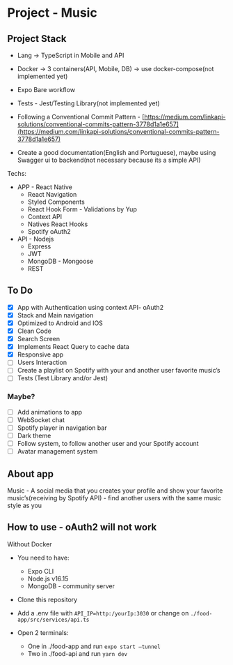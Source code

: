 # Project - Music

## Project Stack

- Lang → TypeScript in Mobile and API
- Docker → 3 containers(API, Mobile, DB) → use docker-compose(not implemented yet)
- Expo Bare workflow
- Tests - Jest/Testing Library(not implemented yet)

- Following a Conventional Commit Pattern - [https://medium.com/linkapi-solutions/conventional-commits-pattern-3778d1a1e657](https://medium.com/linkapi-solutions/conventional-commits-pattern-3778d1a1e657)
- Create a good documentation(English and Portuguese), maybe using Swagger ui to backend(not necessary because its a simple API)

Techs:

- APP - React Native
  - React Navigation
  - Styled Components
  - React Hook Form - Validations by Yup
  - Context API
  - Natives React Hooks
  - Spotify oAuth2
- API - Nodejs
  - Express
  - JWT
  - MongoDB - Mongoose
  - REST

## To Do

- [x] App with Authentication using context API- oAuth2
- [x] Stack and Main navigation
- [x] Optimized to Android and IOS
- [x] Clean Code
- [x] Search Screen
- [x] Implements React Query to cache data
- [x] Responsive app
- [ ] Users Interaction
- [ ] Create a playlist on Spotify with your and another user favorite music’s
- [ ] Tests (Test Library and/or Jest)

### Maybe?

- [ ] Add animations to app
- [ ] WebSocket chat
- [ ] Spotify player in navigation bar
- [ ] Dark theme
- [ ] Follow system, to follow another user and your Spotify account
- [ ] Avatar management system

## About app

Music - A social media that you creates your profile and show your favorite music’s(receiving by Spotify API) - find another users with the same music style as you

## How to use - oAuth2 will not work

Without Docker

- You need to have:
  - Expo CLI
  - Node.js v16.15
  - MongoDB - community server
- Clone this repository

- Add a .env file with `API_IP=http:/yourIp:3030` or change on `./food-app/src/services/api.ts`

- Open 2 terminals:
  - One in ./food-app and run `expo start —tunnel`
  - Two in ./food-api and run `yarn dev`
